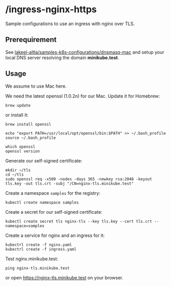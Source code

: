 # /ingress-nginx-https

Sample configurations to use an ingress with nginx over TLS.

## Prerequirement

See [lakeel-altla/samples-k8s-configurations/dnsmasq-mac](../dnsmasq-mac) and setup your local DNS server resolving the domain **minikube.test**.

## Usage

We assume to use Mac here.

We need the latest openssl (1.0.2n) for our Mac.
Update it for Homebrew:

```
brew update
```

or install it:

```
brew install openssl

echo "export PATH=/usr/local/opt/openssl/bin:$PATH" >> ~/.bash_profile
source ~/.bash_profile

which openssl
openssl version
```

Generate our self-signed certificate:

```
mkdir ~/tls
cd ~/tls
sudo openssl req -x509 -nodes -days 365 -newkey rsa:2048 -keyout tls.key -out tls.crt -subj "/CN=nginx-tls.minikube.test"
```

Create a namespace `samples` for the registry:

```
kubectl create namespace samples
```

Create a secret for our self-signed certificate:

```
kubectl create secret tls nginx-tls --key tls.key --cert tls.crt --namespace=samples
```

Create a service for nginx and an ingress for it:

```
kubectrl create -f nginx.yaml
kubectrl create -f ingress.yaml
```

Test nginx.minikube.test:

```
ping nginx-tls.minikube.test
```

or open https://nginx-tls.minikube.test on your browser.

